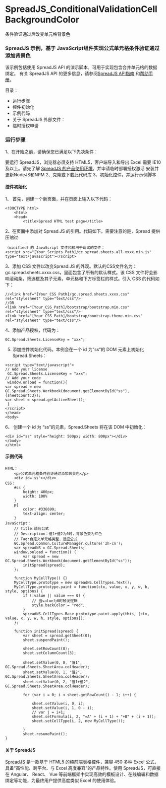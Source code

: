 # SpreadJS_ConditionalValidationCellBackgroundColor
条件验证通过后改变单元格背景色
### SpreadJS 示例，基于 JavaScript组件实现公式单元格条件验证通过添加背景色

该示例包括使用 SpreadJS API 的演示脚本，可用于实现包含合并单元格的数据绑定。
有关 SpreadJS API 的更多信息，请参阅[SpreadJS API指南]( https://demo.grapecity.com.cn/spreadjs/help/api/) 和[帮助手册]( https://help.grapecity.com.cn/pages/viewpage.action?pageId=5963808)。
 

目录：
-	运行步骤
-	控件初始化
-	示例代码
-	关于 SpreadJS
外部文件：
-	临时授权申请



### 运行步骤
1、在开始之前，请确保您已满足以下先决条件：

要运行 SpreadJS，浏览器必须支持 HTML5，客户端导入和导出 Excel 需要 IE10及以上。请先了解 [SpreadJS 的产品使用环境]( https://www.grapecity.com.cn/developer/spreadjs/selection-guide/product-use-environment)，并申请临时部署授权激活
安装并更新NodeJS和NPM
2、克隆或下载此代码库
3、初始化控件，并运行示例脚本

#### 控件初始化
1、	首先，创建一个新页面，并在页面上输入以下代码：
```
<!DOCTYPE html>
    <html>
    <head>
        <title>Spread HTML test page</title>
```
2、在页面中添加对 Spread.JS 的引用。代码如下。需要注意的是，Spread 提供压缩过
```
（minified）的 JavaScript 文件和和用于调试的文件：
<script src="[Your_Scripts_Path]/gc.spread.sheets.all.xxxx.min.js" type="text/javascript"></script>
```

3、添加 CSS 文件以改变Spread.JS 的外观。默认的CSS文件名为： 
gc.spread.sheets.xxxx.css，里面包含了所有的默认样式。该 CSS 文件将会影响滚动条，筛选框及其子元素，单元格和下方标签栏的样式。引入 CSS 的代码如下：

```
//<link href="[Your_CSS_Path]/gc.spread.sheets.xxxx.css" rel="stylesheet" type="text/css"/>
//OR
<link href="[Your_CSS_Path]/bootstrap/bootstrap.min.css" rel="stylesheet" type="text/css"/>
<link href="[Your_CSS_Path]/bootstrap/bootstrap-theme.min.css" rel="stylesheet" type="text/css"/>
```
4、添加产品授权，代码为：
```
GC.Spread.Sheets.LicenseKey = "xxx";
```
5. 添加控件初始化代码。本例会在一个 id 为“ss”的 DOM 元素上初始化 Spread.Sheets：
```
<script type="text/javascript">
// Add your license
 GC.Spread.Sheets.LicenseKey = "xxx";
// Add your code
 window.onload = function(){
var spread = new GC.Spread.Sheets.Workbook(document.getElementById("ss"),{sheetCount:3});
var sheet = spread.getActiveSheet();
 }
</script>
</head>
<body>
```
6、 创建一个 id 为 “ss”的元素，Spread.Sheets 将在该 DOM 中初始化：
```
<div id="ss" style="height: 500px; width: 800px"></div>
</body>
</html>
```
#### 示例代码
```
HTML：
    <p>公式单元格条件验证通过添加背景色</p>
    <div id='ss'></div>
CSS：
    #ss {
        height: 400px;
        width: 100%
    }
    p{
        color: #336699;
        text-align: center;
    }
JavaScript：
    // Title:适应公式
    // Description：值1+值2为0时，背景色变为红色
    // Tag:自定义单元格类型、适应公式
    GC.Spread.Common.CultureManager.culture('zh-cn');
    var spreadNS = GC.Spread.Sheets;
    window.onload = function() {
        var spread = new GC.Spread.Sheets.Workbook(document.getElementById("ss"));
        initSpread(spread);
    };
    
    function MyCellType() {}
    MyCellType.prototype = new spreadNS.CellTypes.Text();
    MyCellType.prototype.paint = function(ctx, value, x, y, w, h, style, options) {
        if (!value || value === 0) {
            // 当value为0时触发逻辑
            style.backColor = "red";
        }
        spreadNS.CellTypes.Base.prototype.paint.apply(this, [ctx, value, x, y, w, h, style, options]);
    };
    
    function initSpread(spread) {
        var sheet = spread.getSheet(0);
        sheet.suspendPaint();
    
        sheet.setRowCount(8);
        sheet.setColumnCount(3);
    
        sheet.setValue(0, 0, "值1", GC.Spread.Sheets.SheetArea.colHeader);
        sheet.setValue(0, 1, "值2", GC.Spread.Sheets.SheetArea.colHeader);
        sheet.setValue(0, 2, "值1+值2", GC.Spread.Sheets.SheetArea.colHeader);
    
        for (var i = 0; i < sheet.getRowCount() - 1; i++) {
    
            sheet.setValue(i, 0, i);
            sheet.setValue(i, 1, 0 - i);
            // var j = i+1;
            sheet.setFormula(i, 2, "=A" + (i + 1) + "+B" + (i + 1));
            sheet.setCellType(i, 2, new MyCellType());
    
        }
        sheet.resumePaint();
}
```
#### 关于 SpreadJS
[SpreadJS]( https://www.grapecity.com.cn/developer/spreadjs) 是一款基于 HTML5 的纯前端表格控件，兼容 450 多种 Excel 公式，具备“高性能、跨平台、与 Excel 高度兼容”的产品特性。使用 SpreadJS，可直接在 Angular、 React、 Vue 等前端框架中实现高效的模板设计、在线编辑和数据绑定等功能，为最终用户提供高度类似 Excel 的使用体验。
 

